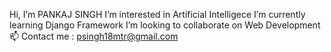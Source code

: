 Hi, I’m PANKAJ SINGH
I’m interested in Artificial Intelligece
I’m currently learning Django Framework
I’m looking to collaborate on Web Development
📫 Contact me : psingh18mtr@gmail.com
